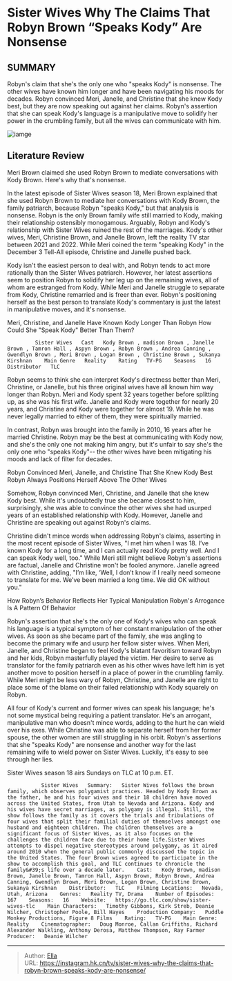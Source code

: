 # Sister Wives Why The Claims That Robyn Brown “Speaks Kody” Are Nonsense


## SUMMARY 



  Robyn&#39;s claim that she&#39;s the only one who &#34;speaks Kody&#34; is nonsense. The other wives have known him longer and have been navigating his moods for decades.   Robyn convinced Meri, Janelle, and Christine that she knew Kody best, but they are now speaking out against her claims.   Robyn&#39;s assertion that she can speak Kody&#39;s language is a manipulative move to solidify her power in the crumbling family, but all the wives can communicate with him.  

![iamge](https://static1.srcdn.com/wordpress/wp-content/uploads/2023/12/sister-wives_-why-the-claims-that-robyn-brown-speaks-kody-are-nonsense.jpg)

## Literature Review
Meri Brown claimed she used Robyn Brown to mediate conversations with Kody Brown. Here&#39;s why that&#39;s nonsense.




In the latest episode of Sister Wives season 18, Meri Brown explained that she used Robyn Brown to mediate her conversations with Kody Brown, the family patriarch, because Robyn &#34;speaks Kody,&#34; but that analysis is nonsense. Robyn is the only Brown family wife still married to Kody, making their relationship ostensibly monogamous. Arguably, Robyn and Kody&#39;s relationship with Sister Wives ruined the rest of the marriages. Kody&#39;s other wives, Meri, Christine Brown, and Janelle Brown, left the reality TV star between 2021 and 2022. While Meri coined the term &#34;speaking Kody&#34; in the December 3 Tell-All episode, Christine and Janelle pushed back.




Kody isn&#39;t the easiest person to deal with, and Robyn tends to act more rationally than the Sister Wives patriarch. However, her latest assertions seem to position Robyn to solidify her leg up on the remaining wives, all of whom are estranged from Kody. While Meri and Janelle struggle to separate from Kody, Christine remarried and is freer than ever. Robyn&#39;s positioning herself as the best person to translate Kody&#39;s commentary is just the latest in manipulative moves, and it&#39;s nonsense.


 Meri, Christine, and Janelle Have Known Kody Longer Than Robyn 
How Could She &#34;Speak Kody&#34; Better Than Them?
          

             Sister Wives   Cast   Kody Brown , madison Brown , Janelle Brown , Tamron Hall , Aspyn Brown , Robyn Brown , Andrea Canning , Gwendlyn Brown , Meri Brown , Logan Brown , Christine Brown , Sukanya Kirshnan    Main Genre   Reality    Rating   TV-PG    Seasons   16    Distributor   TLC       

Robyn seems to think she can interpret Kody&#39;s directness better than Meri, Christine, or Janelle, but his three original wives have all known him way longer than Robyn. Meri and Kody spent 32 years together before splitting up, as she was his first wife. Janelle and Kody were together for nearly 20 years, and Christine and Kody were together for almost 19. While he was never legally married to either of them, they were spiritually married.




In contrast, Robyn was brought into the family in 2010, 16 years after he married Christine. Robyn may be the best at communicating with Kody now, and she&#39;s the only one not making him angry, but it&#39;s unfair to say she&#39;s the only one who &#34;speaks Kody&#34;-- the other wives have been mitigating his moods and lack of filter for decades.



 Robyn Convinced Meri, Janelle, and Christine That She Knew Kody Best 
Robyn Always Positions Herself Above The Other Wives
          

Somehow, Robyn convinced Meri, Christine, and Janelle that she knew Kody best. While it&#39;s undoubtedly true she became closest to him, surprisingly, she was able to convince the other wives she had usurped years of an established relationship with Kody. However, Janelle and Christine are speaking out against Robyn&#39;s claims.

Christine didn&#39;t mince words when addressing Robyn&#39;s claims, asserting in the most recent episode of Sister Wives, &#34;I met him when I was 18. I’ve known Kody for a long time, and I can actually read Kody pretty well. And I can speak Kody well, too.&#34; While Meri still might believe Robyn&#39;s assertions are factual, Janelle and Christine won&#39;t be fooled anymore. Janelle agreed with Christine, adding, &#34;I’m like, ‘Well, I don’t know if I really need someone to translate for me. We’ve been married a long time. We did OK without you.&#34;






 How Robyn’s Behavior Reflects Her Typical Manipulation 
Robyn&#39;s Arrogance Is A Pattern Of Behavior
          

Robyn&#39;s assertion that she&#39;s the only one of Kody&#39;s wives who can speak his language is a typical symptom of her constant manipulation of the other wives. As soon as she became part of the family, she was angling to become the primary wife and usurp her fellow sister wives. When Meri, Janelle, and Christine began to feel Kody&#39;s blatant favoritism toward Robyn and her kids, Robyn masterfully played the victim. Her desire to serve as translator for the family patriarch even as his other wives have left him is yet another move to position herself in a place of power in the crumbling family. While Meri might be less wary of Robyn, Christine, and Janelle are right to place some of the blame on their failed relationship with Kody squarely on Robyn.




All four of Kody&#39;s current and former wives can speak his language; he&#39;s not some mystical being requiring a patient translator. He&#39;s an arrogant, manipulative man who doesn&#39;t mince words, adding to the hurt he can wield over his exes. While Christine was able to separate herself from her former spouse, the other women are still struggling in his orbit. Robyn&#39;s assertions that she &#34;speaks Kody&#34; are nonsense and another way for the last remaining wife to wield power on Sister Wives. Luckily, it&#39;s easy to see through her lies.



Sister Wives season 18 airs Sundays on TLC at 10 p.m. ET.




               Sister Wives   Summary:   Sister Wives follows the brown family, which observes polygamist practices. Headed by Kody Brown as the father, he and his four wives and their 18 children have moved across the United States, from Utah to Nevada and Arizona. Kody and his wives have secret marriages, as polygamy is illegal. Still, the show follows the family as it covers the trials and tribulations of four wives that split their familial duties of themselves amongst one husband and eighteen children. The children themselves are a significant focus of Sister Wives, as it also focuses on the challenges the children face due to their home life.Sister Wives attempts to dispel negative stereotypes around polygamy, as it aired around 2010 when the general public commonly discussed the topic in the United States. The four Brown wives agreed to participate in the show to accomplish this goal, and TLC continues to chronicle the family&#39;s life over a decade later.    Cast:   Kody Brown, madison Brown, Janelle Brown, Tamron Hall, Aspyn Brown, Robyn Brown, Andrea Canning, Gwendlyn Brown, Meri Brown, Logan Brown, Christine Brown, Sukanya Kirshnan    Distributor:   TLC    Filming Locations:   Nevada, Utah, Arizona    Genres:   Reality TV, Drama    Number of Episodes:   167    Seasons:   16    Website:   https://go.tlc.com/show/sister-wives-tlc    Main Characters:   Timothy Gibbons, Kirk Streb, Deanie Wilcher, Christopher Poole, Bill Hayes    Production Company:   Puddle Monkey Productions, Figure 8 Films    Rating:   TV-PG    Main Genre:   Reality    Cinematographer:   Doug Monroe, Callan Griffiths, Richard Alexander Walkling, Anthony Derosa, Matthew Thompson, Ray Farmer    Producer:   Deanie Wilcher      

---

> Author: [Ella](https://instagram.hk.cn/)  
> URL: https://instagram.hk.cn/tv/sister-wives-why-the-claims-that-robyn-brown-speaks-kody-are-nonsense/  

